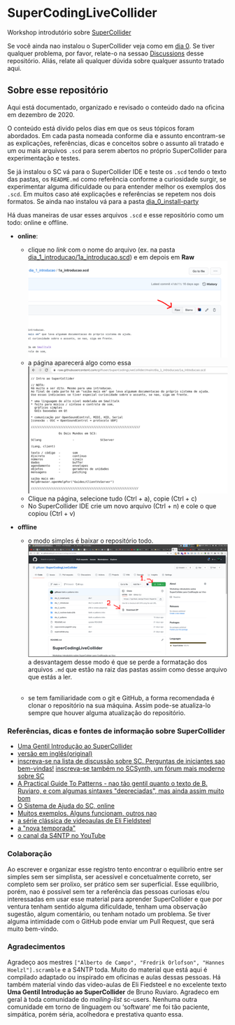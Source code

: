 # SuperCodingLiveCollider
Workshop introdutório sobre [SuperCollider](https://supercollider.github.io)

Se você ainda nao instalou o SuperCollider veja como em [dia 0](./dia_0_install-party). Se tiver qualquer problema, por favor, relate-o na sessao [Discussions](https://github.com/gilfuser/SuperCodingLiveCollider/discussions) desse repositório. Aliás, relate ali qualquer dúvida sobre qualquer assunto tratado aqui.

## Sobre esse repositório

Aqui está documentado, organizado e revisado o conteúdo dado na oficina em dezembro de 2020.

O conteúdo está divido pelos dias em que os seus tópicos foram abordados. Em cada pasta nomeada conforme dia e assunto encontram-se as explicações, referências, dicas e conceitos sobre o assunto ali tratado e um ou mais arquivos `.scd` para serem abertos no próprio SuperCollider para experimentação e testes.

Se já instalou o SC vá para o SuperCollider IDE e teste os `.scd` tendo o texto das pastas, os `README.md` como referência conforme a curiosidade surgir, se experimentar alguma dificuldade ou para entender melhor os exemplos dos `.scd`. Em muitos caso até explicações e referências se repetem nos dois formatos. Se ainda nao instalou vá para a pasta [dia_0_install-party](./dia_0_install-party)

Há duas maneiras de usar esses arquivos `.scd` e esse repositório como um todo: online e offline.
* **online**:
    * clique no *link* com o nome do arquivo (ex. na pasta [dia_1_introducao/1a_introducao.scd](dia_1_introducao/1a_introducao.scd)) e em depois em **Raw**
![veja o arquivo "raw"](./img/raw.png)
    * a página aparecerá algo como essa
    ![selecione, copie e cole na SC_IDE o conteúdo do arquivo](./img/raw2.png)
    * Clique na página, selecione tudo (Ctrl + a), copie (Ctrl + c)
    * No SuperCollider IDE crie um novo arquivo (Ctrl + n) e cole o que copiou (Ctrl + v)

* **offline**
  * o modo simples é baixar o repositório todo.
    ![baixe](./img/baixe.png)
    a desvantagem desse modo é que se perde a formatação dos arquivos `.md` que estão na raiz das pastas assim como desse arquivo que estás a ler.<br/><br/>
    
  * se tem familiaridade com o git e GitHub, a forma recomendada é clonar o repositório na sua máquina. Assim pode-se atualiza-lo sempre que houver alguma atualização do repositório.

### Referências, dicas e fontes de informação sobre SuperCollider

* [Uma Gentil Introdução ao SuperCollider](http://docplayer.com.br/33316414-Uma-gentil-introducao-ao-supercollider.html)
* [versão em inglês(original)](https://ccrma.stanford.edu/~ruviaro/texts/A_Gentle_Introduction_To_SuperCollider.pdf)
* [inscreva-se na lista de discussão sobre SC. Perguntas de iniciantes sao bem-vindas!](http://www.birmingham.ac.uk/facilities/ea-studios/research/supercollider/mailinglist.aspx)
  [inscreva-se também no SCSynth, um fórum mais moderno sobre SC](http://scsynth.org/)
* [A Practical Guide To Patterns - nao tão gentil quanto o texto de B. Ruviaro, e com algumas sintaxes "depreciadas", mas ainda assim muito bom](http://distractionandnonsense.com/sc/A_Practical_Guide_to_Patterns.pdf)
* [O Sistema de Ajuda do SC, online](https://doc.sccode.org/)
* [Muitos exemplos. Alguns funcionam, outros nao](https://sccode.org/)
* [a série clássica de videoaulas de Eli Fieldsteel](https://www.youtube.com/playlist?list=PLPYzvS8A_rTaNDweXe6PX4CXSGq4iEWYC)
* [a "nova temporada"](https://www.youtube.com/playlist?list=PLPYzvS8A_rTZmJZjUtMG6GJ2QkLUEaY4Q)
* [o canal da S4NTP no YouTube](https://www.youtube.com/channel/UCFRw4fgQb7dqRXuZ5lxwi3g)

### Colaboração

Ao escrever e organizar esse registro tento encontrar o equilíbrio entre ser simples sem ser simplista, ser acessível e concetualmente correto, ser completo sem ser prolixo, ser prático sem ser superficial. Esse equilíbrio, porém, nao é possível sem ter a referência das pessoas curiosas e/ou interessadas em usar esse material para aprender SuperCollider e que por ventura tenham sentido alguma dificuldade, tenham uma observação sugestão, algum comentário, ou tenham notado um problema. Se tiver alguma intimidade com o GitHub pode enviar um Pull Request, que será muito bem-vindo.

### Agradecimentos

Agradeço aos mestres `["Alberto de Campo", "Fredrik Orlofson", "Hannes Hoelzl"].scramble` e a S4NTP toda.
Muito do material que está aqui é compilado adaptado ou inspirado em oficinas e aulas dessas pessoas. Há também material vindo das video-aulas de Eli Fiedsteel e no excelente texto **Uma Gentil Introdução ao SuperCollider** de Bruno Ruviaro.
Agradeco em geral à toda comunidade do *mailing-list* sc-users. Nenhuma outra comunidade em torno de linguagem ou ‘software’ me foi tão paciente, simpática, porém séria, acolhedora e prestativa quanto essa.
